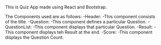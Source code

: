 This is Quiz App made using React and Bootstrap.

The Components used are as follows:
 -Header:
    -This component consists of the title.
 -Question:
    -This component defines a particular Question.
 -QuestionList:
    -This component displays that particular Question.
 -Result:
    -This component displays teh Result at the end.
 -Score:
    -This component displays the Question Count.


